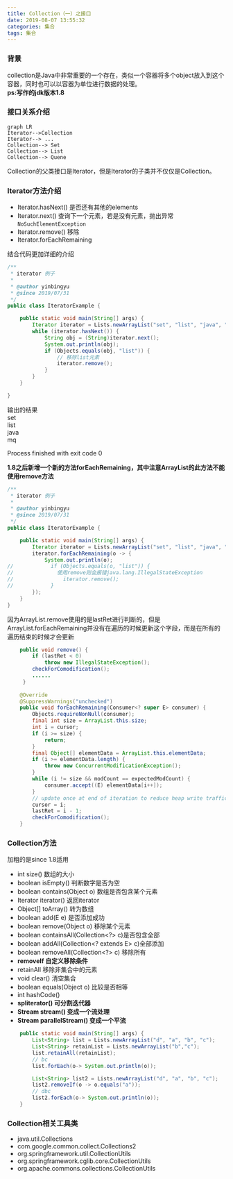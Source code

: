 ```yaml
---
title: Collection（一）之接口
date: 2019-08-07 13:55:32
categories: 集合
tags: 集合
---
```

### 背景
collection是Java中非常重要的一个存在，类似一个容器将多个object放入到这个容器，同时也可以以容器为单位进行数据的处理。  
**ps:写作的jdk版本1.8**
<!-- more -->

### 接口关系介绍

```mermaid
graph LR
Iterator-->Collection
Iterator--> ...
Collection--> Set
Collection--> List
Collection--> Quene
```
Collection的父类接口是Iterator，但是Iterator的子类并不仅仅是Collection。

### Iterator方法介绍
- Iterator.hasNext() 是否还有其他的elements
- Iterator.next()  查询下一个元素，若是没有元素，抛出异常`NoSuchElementException`
- Iterator.remove() 移除
- Iterator.forEachRemaining  

结合代码更加详细的介绍

```java
/**
 * iterator 例子
 *
 * @author yinbingyu
 * @since 2019/07/31
 */
public class IteratorExample {

    public static void main(String[] args) {
        Iterator iterator = Lists.newArrayList("set", "list", "java", "mq").iterator();
        while (iterator.hasNext()) {
            String obj = (String)iterator.next();
            System.out.println(obj);
            if (Objects.equals(obj, "list")) {
                // 移除list元素
                iterator.remove();
            }
        }
    }

}
```
输出的结果  
set  
list  
java  
mq  

Process finished with exit code 0


**1.8之后新增一个新的方法forEachRemaining，其中注意ArrayList的此方法不能使用remove方法**

```java
/**
 * iterator 例子
 *
 * @author yinbingyu
 * @since 2019/07/31
 */
public class IteratorExample {

    public static void main(String[] args) {
        Iterator iterator = Lists.newArrayList("set", "list", "java", "mq").iterator();
        iterator.forEachRemaining(o -> {
            System.out.println(o);
//            if (Objects.equals(o, "list")) {
//              使用remove则会报错java.lang.IllegalStateException
//                iterator.remove();
//            }
        });
    }
}
```
因为ArrayList.remove使用的是lastRet进行判断的，但是ArrayList.forEachRemaining并没有在遍历的时候更新这个字段，而是在所有的遍历结束的时候才会更新

```java
    public void remove() {
        if (lastRet < 0)
            throw new IllegalStateException();
        checkForComodification();
        ......
     }
 
    @Override
    @SuppressWarnings("unchecked")
    public void forEachRemaining(Consumer<? super E> consumer) {
        Objects.requireNonNull(consumer);
        final int size = ArrayList.this.size;
        int i = cursor;
        if (i >= size) {
            return;
        }
        final Object[] elementData = ArrayList.this.elementData;
        if (i >= elementData.length) {
            throw new ConcurrentModificationException();
        }
        while (i != size && modCount == expectedModCount) {
            consumer.accept((E) elementData[i++]);
        }
        // update once at end of iteration to reduce heap write traffic
        cursor = i;
        lastRet = i - 1;
        checkForComodification();
    }

```

### Collection方法
加粗的是since 1.8适用
- int size()  数组的大小
- boolean isEmpty()  判断数字是否为空
- boolean contains(Object o) 数组是否包含某个元素
- Iterator<E> iterator() 返回iterator
- Object[] toArray() 转为数组
- boolean add(E e) 是否添加成功
- boolean remove(Object o) 移除某个元素
- boolean containsAll(Collection<?> c)是否包含全部
- boolean addAll(Collection<? extends E> c)全部添加
- boolean removeAll(Collection<?> c) 移除所有
- **removeIf 自定义移除条件**
- retainAll 移除非集合中的元素
- void clear() 清空集合
- boolean equals(Object o) 比较是否相等
- int hashCode()
- **spliterator() 可分割迭代器**
- **Stream<E> stream() 变成一个流处理**
- **Stream<E> parallelStream() 变成一个平流**

```java
    public static void main(String[] args) {
        List<String> list = Lists.newArrayList("d", "a", "b", "c");
        List<String> retainList = Lists.newArrayList("b","c");
        list.retainAll(retainList);
        // bc
        list.forEach(o-> System.out.println(o));

        List<String> list2 = Lists.newArrayList("d", "a", "b", "c");
        list2.removeIf(o -> o.equals("a"));
        // dbc
        list2.forEach(o-> System.out.println(o));
    }
```


### Collection相关工具类
- java.util.Collections
- com.google.common.collect.Collections2
- org.springframework.util.CollectionUtils
- org.springframework.cglib.core.CollectionUtils
- org.apache.commons.collections.CollectionUtils
